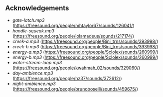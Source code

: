 ## Acknowledgements

- _gate-latch.mp3_ (https://freesound.org/people/mhtaylor67/sounds/126041/)
- _handle-squeak.mp3_ (https://freesound.org/people/lolamadeus/sounds/217174/)
- _creek-a.mp3_ (https://freesound.org/people/Bini_trns/sounds/393998/)
- _creek-b.mp3_ (https://freesound.org/people/Bini_trns/sounds/393998/)
- _energy-a.mp3_ (https://freesound.org/people/Sclolex/sounds/260999/)
- _energy-b.mp3_ (https://freesound.org/people/Sclolex/sounds/260999/)
- _water-stream-loop.mp3_ (https://freesound.org/people/kwahmah_02/sounds/329060/)
- _day-ambience.mp3_ (https://freesound.org/people/hz37/sounds/372612/)
- _night-ambience.mp3_ (https://freesound.org/people/brunoboselli/sounds/459675/)
